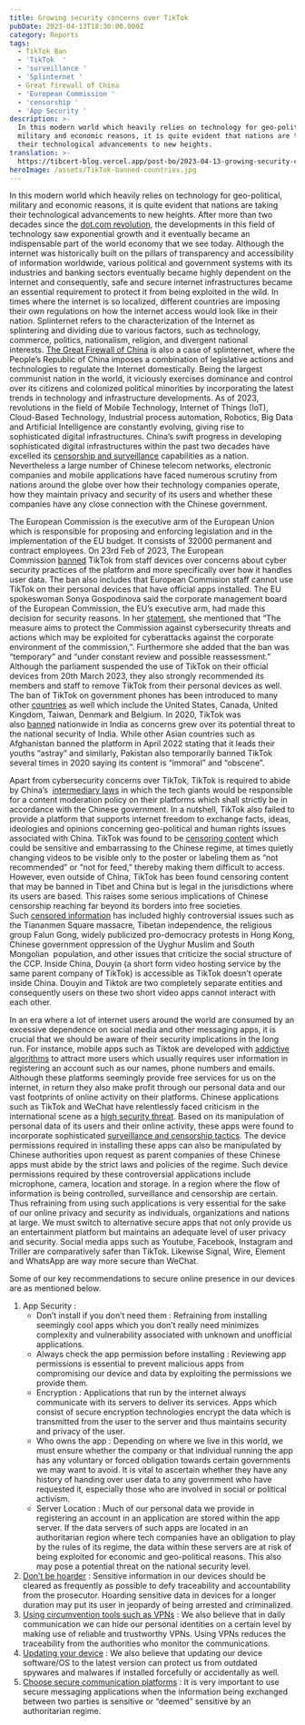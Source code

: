 ```yaml
---
title: Growing security concerns over TikTok
pubDate: 2023-04-13T18:30:00.000Z
category: Reports
tags:
  - TikTok Ban
  - 'TikTok  '
  - 'surveillance '
  - 'Splinternet '
  - Great firewall of China
  - 'European Commission '
  - 'censorship '
  - 'App Security '
description: >-
  In this modern world which heavily relies on technology for geo-political,
  military and economic reasons, it is quite evident that nations are taking
  their technological advancements to new heights.
translation: >-
  https://tibcert-blog.vercel.app/post-bo/2023-04-13-growing-security-concerns-over-tiktok-bo/
heroImage: /assets/TikTok-banned-countries.jpg
---
```


In this modern world which heavily relies on technology for geo-political, military and economic reasons, it is quite evident that nations are taking their technological advancements to new heights. After more than two decades since the [dot.com revolution](https://ideas.ted.com/an-eye-opening-look-at-the-dot-com-bubble-of-2000-and-how-it-shapes-our-lives-today/), the developments in this field of technology saw exponential growth and it eventually became an indispensable part of the world economy that we see today. Although the internet was historically built on the pillars of transparency and accessibility of information worldwide, various political and government systems with its industries and banking sectors eventually became highly dependent on the internet and consequently, safe and secure internet infrastructures became an essential requirement to protect it from being exploited in the wild. In times where the internet is so localized, different countries are imposing their own regulations on how the internet access would look like in their nation. Splinternet refers to the characterization of the Internet as splintering and dividing due to various factors, such as technology, commerce, politics, nationalism, religion, and divergent national interests. [The Great Firewall of China](https://www.theguardian.com/news/2018/jun/29/the-great-firewall-of-china-xi-jinpings-internet-shutdown) is also a case of splinternet, where the People’s Republic of China imposes a combination of legislative actions and technologies to regulate the Internet domestically. Being the largest communist nation in the world, it viciously exercises dominance and control over its citizens and colonized political minorities by incorporating the latest trends in technology and infrastructure developments. As of 2023, revolutions in the field of Mobile Technology, Internet of Things (IoT), Cloud-Based Technology, Industrial process automation, Robotics, Big Data and Artificial Intelligence are constantly evolving, giving rise to sophisticated digital infrastructures. China’s swift progress in developing sophisticated digital infrastructures within the past two decades have excelled its [censorship and surveillance](https://www.comparitech.com/blog/vpn-privacy/china-surveillance-censorship/) capabilities as a nation. Nevertheless a large number of Chinese telecom networks, electronic companies and mobile applications have faced numerous scrutiny from nations around the globe over how their technology companies operate, how they maintain privacy and security of its users and whether these companies have any close connection with the Chinese government.

The European Commission is the executive arm of the European Union which is responsible for proposing and enforcing legislation and in the implementation of the EU budget. It consists of 32000 permanent and contract employees. On 23rd Feb of 2023, The European Commission [banned](https://ec.europa.eu/commission/presscorner/detail/en/ip_23_1161) TikTok from staff devices over concerns about cyber security practices of the platform and more specifically over how it handles user data. The ban also includes that European Commision staff cannot use TikTok on their personal devices that have official apps installed. The EU spokeswoman Sonya Gospodinova said the corporate management board of the European Commission, the EU’s executive arm, had made this decision for security reasons. In her [statement](https://www.bbc.com/news/technology-64743991), she mentioned that “The measure aims to protect the Commission against cybersecurity threats and actions which may be exploited for cyberattacks against the corporate environment of the commission,”. Furthermore she added that the ban was “temporary” and “under constant review and possible reassessment.” Although the parliament suspended the use of TikTok on their official devices from 20th March 2023, they also strongly recommended its members and staff to remove TikTok from their personal devices as well. The ban of TikTok on government phones has been introduced to many other [countries](https://www.washingtonpost.com/world/2020/08/03/its-not-just-united-states-these-governments-see-tiktok-growing-problem/) as well which include the United States, Canada, United Kingdom, Taiwan, Denmark and Belgium. In 2020, TikTok was also [banned](https://www.theguardian.com/world/2020/jun/29/india-bans-tiktok-after-himalayan-border-clash-with-chinese-troops) nationwide in India as concerns grew over its potential threat to the national security of India. While other Asian countries such as Afghanistan banned the platform in April 2022 stating that it leads their youths “astray” and similarly, Pakistan also temporarily banned TikTok several times in 2020 saying its content is “immoral” and “obscene”. 

Apart from cybersecurity concerns over TikTok, TikTok is required to abide by China’s  [intermediary laws](https://pen.org/wp-content/uploads/2018/06/PEN-America_Forbidden-Feeds-report-6.6.18.pdf) in which the tech giants would be responsible for a content moderation policy on their platforms which shall strictly be in accordance with the Chinese government. In a nutshell, TikTok also failed to provide a platform that supports internet freedom to exchange facts, ideas, ideologies and opinions concerning geo-political and human rights issues associated with China. TikTok was found to be [censoring content](https://www.theguardian.com/technology/2019/sep/25/revealed-how-tiktok-censors-videos-that-do-not-please-beijing) which could be sensitive and embarrassing to the Chinese regime, at times quietly changing videos to be visible only to the poster or labeling them as “not recommended” or “not for feed,” thereby making them difficult to access. However, even outside of China, TikTok has been found censoring content that may be banned in Tibet and China but is legal in the jurisdictions where its users are based. This raises some serious implications of Chinese censorship reaching far beyond its borders into free societies. Such [censored information](https://www.cnbc.com/2021/06/25/tiktok-insiders-say-chinese-parent-bytedance-in-control.html) has included highly controversial issues such as the Tiananmen Square massacre, Tibetan independence, the religious group Falun Gong, widely publicized pro-democracy protests in Hong Kong, Chinese government oppression of the Uyghur Muslim and South Mongolian  population, and other issues that criticize the social structure of the CCP. Inside China, Douyin (a short form video hosting service by the same parent company of TikTok) is accessible as TikTok doesn’t operate inside China. Douyin and Tiktok are two completely separate entities and consequently users on these two short video apps cannot interact with each other. 

In an era where a lot of internet users around the world are consumed by an excessive dependence on social media and other messaging apps, it is crucial that we should be aware of their security implications in the long run. For instance, mobile apps such as Tiktok are developed with [addictive algorithms](https://www.theguardian.com/technology/2022/oct/23/tiktok-rise-algorithm-popularity) to attract more users which usually requires user information in registering an account such as our names, phone numbers and emails. Although these platforms seemingly provide free services for us on the internet, in return they also make profit through our personal data and our vast footprints of online activity on their platforms. Chinese applications such as TikTok and WeChat have relentlessly faced criticism in the international scene as a [high security threat](https://s3-ap-southeast-2.amazonaws.com/ad-aspi/2020-09/TikTok%20and%20WeChat.pdf). Based on its manipulation of personal data of its users and their online activity, these apps were found to incorporate sophisticated [surveillance and censorship tactics](https://www.wsj.com/articles/tiktok-is-bad-but-wechat-is-worse-china-social-media-data-censorship-spying-ccp-app-mass-surveillance-11674593345). The device permissions required in installing these apps can also be manipulated by Chinese authorities upon request as parent companies of these Chinese apps must abide by the strict laws and policies of the regime. Such device permissions required by these controversial applications include microphone, camera, location and storage. In a region where the flow of information is being controlled, surveillance and censorship are certain. Thus refraining from using such applications is very essential for the sake of our online privacy and security as individuals, organizations and nations at large. We must switch to alternative secure apps that not only provide us an entertainment platform but maintains an adequate level of user privacy and security. Social media apps such as Youtube, Facebook, Instagram and Triller are comparatively safer than TikTok. Likewise Signal, Wire, Element and WhatsApp are way more secure than WeChat. 

Some of our key recommendations to secure online presence in our devices are as mentioned below.

1. App Security : 
   * Don’t install if you don’t need them : Refraining from installing seemingly cool apps which you don’t really need minimizes complexity and vulnerability associated with unknown and unofficial applications.
   * Always check the app permission before installing : Reviewing app permissions is essential to prevent malicious apps from compromising our device and data by exploiting the permissions we provide them. 
   * Encryption : Applications that run by the internet always communicate with its servers to deliver its services. Apps which consist of secure encryption technologies encrypt the data which is transmitted from the user to the server and thus maintains security and privacy of the user.  
   * Who owns the app : Depending on where we live in this world, we must ensure whether the company or that individual running the app has any voluntary or forced obligation towards certain governments we may want to avoid. It is vital to ascertain whether they have any history of handing over user data to any government who have requested it, especially those who are involved in social or political activism.
   * Server Location : Much of our personal data we provide in registering an account in an application are stored within the app server. If the data servers of such apps are located in an authoritarian region where tech companies have an obligation to play by the rules of its regime, the data within these servers are at risk of being exploited for economic and geo-political reasons. This also may pose a potential threat on the national security level. 
2. [Don’t be hoarder](https://learn.tibcert.org/knowledge-base/best-practices-on-computer-and-other-devices-usage/) : Sensitive information in our devices should be cleared as frequently as possible to defy traceability and accountability from the prosecutor. Hoarding sensitive data in devices for a longer duration may put its user in jeopardy of being arrested and criminalized. 
3. [Using circumvention tools such as VPNs](https://learn.tibcert.org/knowledge-base/how-to-install-and-set-up-vpn/) : We also believe that in daily communication we can hide our personal identities on a certain level by making use of reliable and trustworthy VPNs. Using VPNs reduces the traceability from the authorities who monitor the communications. 
4. [Updating your device](https://learn.tibcert.org/knowledge-base/how-to-update-your-android/) : We also believe that updating our device software/OS to the latest version can protect us from outdated spywares and malwares if installed forcefully or accidentally as well. 
5. [Choose secure communication platforms](https://blog.tibcert.org/choose-secure-communication-platforms/) : It is very important to use secure messaging applications when the information being exchanged between two parties is sensitive or “deemed” sensitive by an authoritarian regime.
